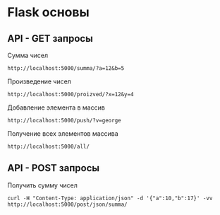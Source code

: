 # Flask основы

## API - GET запросы

Сумма чисел

```
http://localhost:5000/summa/?a=12&b=5
```

Произведение чисел

```
http://localhost:5000/proizved/?x=12&y=4
```

Добавление элемента в массив

```
http://localhost:5000/push/?v=george
```

Получение всех элементов массива

```
http://localhost:5000/all/
```

## API - POST запросы

Получить сумму чисел

```
curl -H "Content-Type: application/json" -d '{"a":10,"b":17}' -vv http://localhost:5000/post/json/summa/
```

